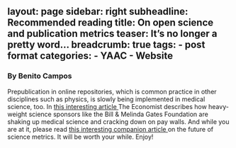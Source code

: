 layout: page
sidebar: right
subheadline: Recommended reading
title:  On open science and publication metrics
teaser: It’s no longer a pretty word…
breadcrumb: true
tags:
    - post format
categories:
    - YAAC
    - Website
---


### By Benito Campos  


Prepublication in online repositories, which is common practice in other disciplines such as physics, is slowly being implemented in medical science, too. In <a href=" http://www.economist.com/news/science-and-technology/21719438-about-change-findings-medical-research-are-disseminated-too" target="_blank">this interesting article </a>The Economist describes how heavy-weight science sponsors like the Bill & Melinda Gates Foundation are shaking up medical science and cracking down on pay walls. And while you are at it, please read <a href="http://www.economist.com/news/science-and-technology/21719441-alternative-metrics-extend-concept-citation-beyond-journal" target="_blank"> this interesting companion article </a>on the future of science metrics. It will be worth your while. Enjoy!
